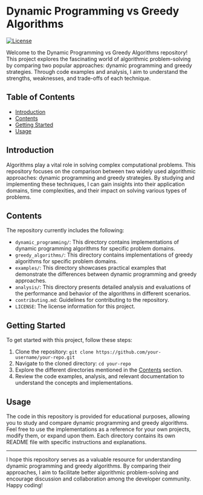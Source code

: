 # Dynamic Programming vs Greedy Algorithms

[![License](https://img.shields.io/badge/License-MIT-blue.svg)](https://opensource.org/licenses/MIT)

Welcome to the Dynamic Programming vs Greedy Algorithms repository! This project explores the fascinating world of algorithmic problem-solving by comparing two popular approaches: dynamic programming and greedy strategies. Through code examples and analysis, I aim to understand the strengths, weaknesses, and trade-offs of each technique.

## Table of Contents
- [Introduction](#introduction)
- [Contents](#contents)
- [Getting Started](#getting-started)
- [Usage](#usage)

## Introduction
Algorithms play a vital role in solving complex computational problems. This repository focuses on the comparison between two widely used algorithmic approaches: dynamic programming and greedy strategies. By studying and implementing these techniques, I can gain insights into their application domains, time complexities, and their impact on solving various types of problems.

## Contents
The repository currently includes the following:
- `dynamic_programming/`: This directory contains implementations of dynamic programming algorithms for specific problem domains.
- `greedy_algorithms/`: This directory contains implementations of greedy algorithms for specific problem domains.
- `examples/`: This directory showcases practical examples that demonstrate the differences between dynamic programming and greedy approaches.
- `analysis/`: This directory presents detailed analysis and evaluations of the performance and behavior of the algorithms in different scenarios.
- `contributing.md`: Guidelines for contributing to the repository.
- `LICENSE`: The license information for this project.

## Getting Started
To get started with this project, follow these steps:
1. Clone the repository: `git clone https://github.com/your-username/your-repo.git`
2. Navigate to the cloned directory: `cd your-repo`
3. Explore the different directories mentioned in the [Contents](#contents) section.
4. Review the code examples, analysis, and relevant documentation to understand the concepts and implementations.

## Usage
The code in this repository is provided for educational purposes, allowing you to study and compare dynamic programming and greedy algorithms. Feel free to use the implementations as a reference for your own projects, modify them, or expand upon them. Each directory contains its own README file with specific instructions and explanations.

---

I hope this repository serves as a valuable resource for understanding dynamic programming and greedy algorithms. By comparing their approaches, I aim to facilitate better algorithmic problem-solving and encourage discussion and collaboration among the developer community. Happy coding!
